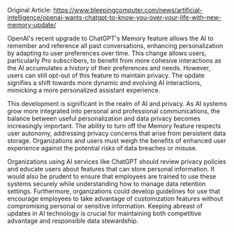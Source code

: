 Original Article: https://www.bleepingcomputer.com/news/artificial-intelligence/openai-wants-chatgpt-to-know-you-over-your-life-with-new-memory-update/

OpenAI's recent upgrade to ChatGPT's Memory feature allows the AI to remember and reference all past conversations, enhancing personalization by adapting to user preferences over time. This change allows users, particularly Pro subscribers, to benefit from more cohesive interactions as the AI accumulates a history of their preferences and needs. However, users can still opt-out of this feature to maintain privacy. The update signifies a shift towards more dynamic and evolving AI interactions, mimicking a more personalized assistant experience.

This development is significant in the realm of AI and privacy. As AI systems grow more integrated into personal and professional communications, the balance between useful personalization and data privacy becomes increasingly important. The ability to turn off the Memory feature respects user autonomy, addressing privacy concerns that arise from persistent data storage. Organizations and users must weigh the benefits of enhanced user experience against the potential risks of data breaches or misuse.

Organizations using AI services like ChatGPT should review privacy policies and educate users about features that can store personal information. It would also be prudent to ensure that employees are trained to use these systems securely while understanding how to manage data retention settings. Furthermore, organizations could develop guidelines for use that encourage employees to take advantage of customization features without compromising personal or sensitive information. Keeping abreast of updates in AI technology is crucial for maintaining both competitive advantage and responsible data stewardship.